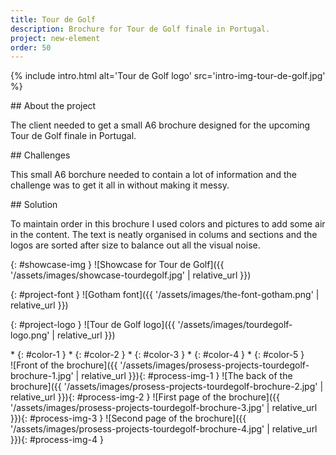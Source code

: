 ```yaml
---
title: Tour de Golf
description: Brochure for Tour de Golf finale in Portugal.
project: new-element
order: 50
---
```


{% include intro.html
    alt='Tour de Golf logo'
    src='intro-img-tour-de-golf.jpg' %}

<div id="info-container">
<article markdown="1">
## About the project

The client needed to get a small A6 brochure designed for the upcoming Tour de
Golf finale in Portugal.
</article>

<article markdown="1">
## Challenges

This small A6 borchure needed to contain a lot of information and the challenge
was to get it all in without making it messy.
</article>

<article markdown="1">
## Solution

To maintain order in this brochure I used colors and pictures to add some air in
the content. The text is neatly organised in colums and sections and the logos
are sorted after size to balance out all the visual noise.
</article>
</div>

{: #showcase-img }
![Showcase for Tour de Golf]({{ '/assets/images/showcase-tourdegolf.jpg' | relative_url }})

<div id="project-profile" markdown="1">
{: #project-font }
![Gotham font]({{ '/assets/images/the-font-gotham.png' | relative_url }})

{: #project-logo }
![Tour de Golf logo]({{ '/assets/images/tourdegolf-logo.png' | relative_url }})

<div id="color-profile" markdown="1">
* {: #color-1 }
* {: #color-2 }
* {: #color-3 }
* {: #color-4 }
* {: #color-5 }
</div>
</div>

<div id="process" markdown="1">
![Front of the brochure]({{ '/assets/images/prosess-projects-tourdegolf-brochure-1.jpg' | relative_url }}){: #process-img-1 }
![The back of the brochure]({{ '/assets/images/prosess-projects-tourdegolf-brochure-2.jpg' | relative_url }}){: #process-img-2 }
![First page of the brochure]({{ '/assets/images/prosess-projects-tourdegolf-brochure-3.jpg' | relative_url }}){: #process-img-3 }
![Second page of the brochure]({{ '/assets/images/prosess-projects-tourdegolf-brochure-4.jpg' | relative_url }}){: #process-img-4 }
</div>

